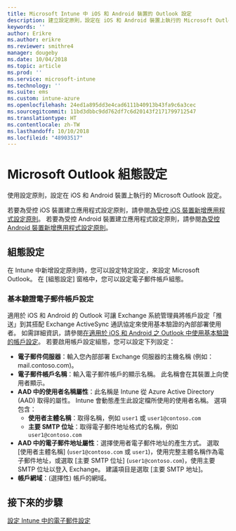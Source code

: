 ```yaml
---
title: Microsoft Intune 中 iOS 和 Android 裝置的 Outlook 設定
description: 建立設定原則，設定在 iOS 和 Android 裝置上執行的 Microsoft Outlook 設定。
keywords: ''
author: Erikre
ms.author: erikre
ms.reviewer: smithre4
manager: dougeby
ms.date: 10/04/2018
ms.topic: article
ms.prod: ''
ms.service: microsoft-intune
ms.technology: ''
ms.suite: ems
ms.custom: intune-azure
ms.openlocfilehash: 24ed1a895dd3e4cad6111b40913b43fa9c6a3cec
ms.sourcegitcommit: 11bd3dbbc9dd762df7c6d20143f2171799712547
ms.translationtype: HT
ms.contentlocale: zh-TW
ms.lasthandoff: 10/10/2018
ms.locfileid: "48903517"
---
```

# <a name="microsoft-outlook-configuration-settings"></a>Microsoft Outlook 組態設定 

使用設定原則，設定在 iOS 和 Android 裝置上執行的 Microsoft Outlook 設定。 

若要為受控 iOS 裝置建立應用程式設定原則，請參閱[為受控 iOS 裝置新增應用程式設定原則](app-configuration-policies-use-ios.md)。 若要為受控 Android 裝置建立應用程式設定原則，請參閱[為受控 Android 裝置新增應用程式設定原則](app-configuration-policies-use-android.md)。 

## <a name="configuration-settings"></a>組態設定

在 Intune 中新增設定原則時，您可以設定特定設定，來設定 Microsoft Outlook。 在 [組態設定] 窗格中，您可以設定電子郵件帳戶組態。

### <a name="basic-authentication-email-account-settings"></a>基本驗證電子郵件帳戶設定
適用於 iOS 和 Android 的 Outlook 可讓 Exchange 系統管理員將帳戶設定「推送」到其搭配 Exchange ActiveSync 通訊協定來使用基本驗證的內部部署使用者。 如需詳細資訊，請參閱[在適用於 iOS 和 Android 之 Outlook 中使用基本驗證的帳戶設定](https://docs.microsoft.com/Exchange/clients/outlook-for-ios-and-android/account-setup)。 若要啟用帳戶設定組態，您可以設定下列設定：

- **電子郵件伺服器**：輸入您內部部署 Exchange 伺服器的主機名稱 (例如：mail.contoso.com)。
- **電子郵件帳戶名稱**：輸入電子郵件帳戶的顯示名稱。 此名稱會在其裝置上向使用者顯示。
- **AAD 中的使用者名稱屬性**：此名稱是 Intune 從 Azure Active Directory (AAD) 取得的屬性。 Intune 會動態產生此設定檔所使用的使用者名稱。 選項包含：
  - **使用者主體名稱**：取得名稱，例如 `user1` 或 `user1@contoso.com`
  - **主要 SMTP 位址**：取得電子郵件地址格式的名稱，例如 `user1@contoso.com`
- **AAD 中的電子郵件地址屬性**：選擇使用者電子郵件地址的產生方式。 選取 [使用者主體名稱] (`user1@contoso.com` 或 `user1`)，使用完整主體名稱作為電子郵件地址，或選取 [主要 SMTP 位址] (`user1@contoso.com`)，使用主要 SMTP 位址以登入 Exchange。 建議項目是選取 [主要 SMTP 地址]。
- **帳戶網域**：(選擇性) 帳戶的網域。

## <a name="next-steps"></a>接下來的步驟
[設定 Intune 中的電子郵件設定](email-settings-configure.md)

